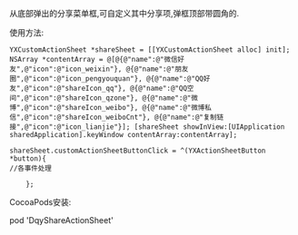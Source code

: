 从底部弹出的分享菜单框,可自定义其中分享项,弹框顶部带圆角的.

使用方法: 

    YXCustomActionSheet *shareSheet = [[YXCustomActionSheet alloc] init]; NSArray *contentArray = @[@{@"name":@"微信好友",@"icon":@"icon_weixin"}, @{@"name":@"朋友圈",@"icon":@"icon_pengyouquan"}, @{@"name":@"QQ好友",@"icon":@"shareIcon_qq"}, @{@"name":@"QQ空间",@"icon":@"shareIcon_qzone"}, @{@"name":@"微博",@"icon":@"shareIcon_weibo"}, @{@"name":@"微博私信",@"icon":@"shareIcon_weiboCnt"}, @{@"name":@"复制链接",@"icon":@"icon_lianjie"}]; [shareSheet showInView:[UIApplication sharedApplication].keyWindow contentArray:contentArray];
    
    shareSheet.customActionSheetButtonClick = ^(YXActionSheetButton *button){
    //各事件处理
    
        };

CocoaPods安装:

 pod 'DqyShareActionSheet'

